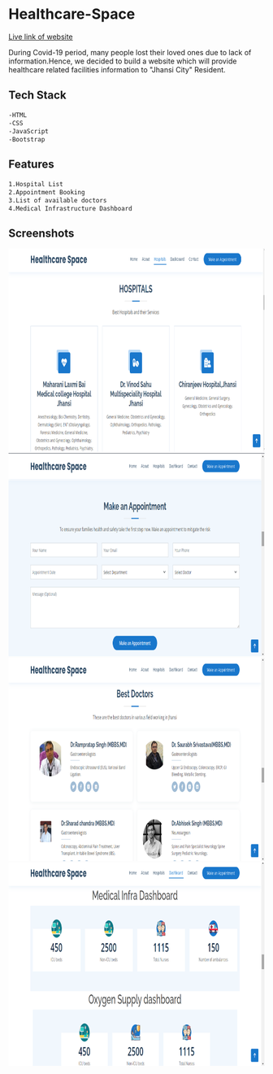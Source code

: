 # Healthcare-Space

[Live link of website](https://shyamjitripathi.github.io/Healthcare-Space/)<br>

During Covid-19 period, many people lost their loved ones due to lack of information.Hence, we decided to build a website which will provide healthcare related facilities information to "Jhansi City" Resident.<br>

## Tech Stack
```
-HTML  
-CSS
-JavaScript
-Bootstrap
```

## Features 
```
1.Hospital List 
2.Appointment Booking
3.List of available doctors
4.Medical Infrastructure Dashboard
```

## Screenshots

<img src="Readme_File_assets/List_Hospital.png" alt="Hospital_list_screenshot" style="height: 400px; width:800px;"/>
<img src="Readme_File_assets/Appointment.png" alt="Appointment_screenshot" style="height: 400px; width:800px;"/>
<img src="Readme_File_assets/List_of_Doctors.png" alt="Doctor_list_screenshot" style="height: 400px; width:800px;"/>
<img src="Readme_File_assets/Medical_Infra_Dashboard.png" alt="medical_infra_dashboard_screenshot" style="height: 400px; width:800px;"/>
